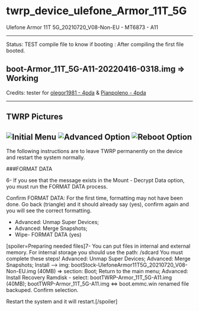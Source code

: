 # twrp_device_ulefone_Armor_11T_5G
Ulefone Armor 11T 5G_20210720_V08-Non-EU - MT6873 - A11

---------------
Status: TEST compile file to know if booting : After compiling the first file booted.

boot-Armor_11T_5G-A11-20220416-0318.img => Working
------------------------------------
Credits: tester for [olegor1981 - 4pda](https://4pda.to/forum/index.php?showuser=8045287) & [Pianpoleno - 4pda](https://4pda.to/forum/index.php?showuser=1292116)

--------------------------------
TWRP Pictures
-------------
![Initial Menu](https://github.com/lopestom/twrp_device_ulefone_Armor_11T_5G/blob/android-11.0/.pictures/screnU.jpg?raw=true) ![Advanced Option](https://github.com/lopestom/twrp_device_ulefone_Armor_11T_5G/blob/android-11.0/.pictures/screnU1.jpg?raw=true)
![Reboot Option](https://github.com/lopestom/twrp_device_ulefone_Armor_11T_5G/blob/android-11.0/.pictures/screnU2.jpg?raw=true)
----------------------------------------

The following instructions are to leave TWRP permanently on the device and restart the system normally.

###FORMAT DATA

6- If you see that the message exists in the Mount - Decrypt Data option, you must run the FORMAT DATA process.

Confirm FORMAT DATA: For the first time, formatting may not have been done. Go back (triangle) and it should already say (yes), confirm again and you will see the correct formatting.
- Advanced: Unmap Super Devices;
- Advanced: Merge Snapshots;
- Wipe- FORMAT DATA (yes)

[spoiler=Preparing needed files]7- You can put files in internal and external memory. For internal storage you should use the path: /sdcard
You must complete these steps!
Advanced: Unmap Super Devices;
Advanced: Merge Snapshots;
Install --> img: bootStock-UlefoneArmor11T5G_20210720_V08-Non-EU.img (40MB) => section: Boot;
Return to the main menu;
Advanced: Install Recovery Ramdisk - select: bootTWRP-Armor_11T_5G-A11.img (40MB);
bootTWRP-Armor_11T_5G-A11.img <=> boot.emmc.win renamed file backuped.
Confirm selection.

Restart the system and it will restart.[/spoiler]
